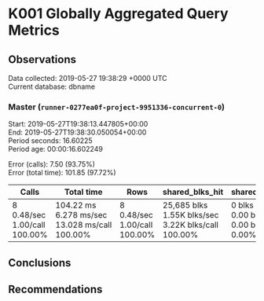 # K001 Globally Aggregated Query Metrics

## Observations ##
Data collected: 2019-05-27 19:38:29 +0000 UTC  
Current database: dbname  



### Master (`runner-0277ea0f-project-9951336-concurrent-0`) ###
Start: 2019-05-27T19:38:13.447805+00:00  
End: 2019-05-27T19:38:30.050054+00:00  
Period seconds: 16.60225  
Period age: 00:00:16.602249  

Error (calls): 7.50 (93.75%)  
Error (total time): 101.85 (97.72%)

| Calls | Total&nbsp;time | Rows | shared_blks_hit | shared_blks_read | shared_blks_dirtied | shared_blks_written | blk_read_time | blk_write_time | kcache_reads | kcache_writes | kcache_user_time_ms | kcache_system_time |
|-------|------------|------|-----------------|------------------|---------------------|---------------------|---------------|----------------|--------------|---------------|---------------------|--------------------|
|8<br/>0.48/sec<br/>1.00/call<br/>100.00% |104.22&nbsp;ms<br/>6.278&nbsp;ms/sec<br/>13.028&nbsp;ms/call<br/>100.00% |8<br/>0.48/sec<br/>1.00/call<br/>100.00% |25,685&nbsp;blks<br/>1.55K&nbsp;blks/sec<br/>3.22K&nbsp;blks/call<br/>100.00% |0&nbsp;blks<br/>0.00&nbsp;blks/sec<br/>0.00&nbsp;blks/call<br/>0.00% |0&nbsp;blks<br/>0.00&nbsp;blks/sec<br/>0.00&nbsp;blks/call<br/>0.00% |0&nbsp;blks<br/>0.00&nbsp;blks/sec<br/>0.00&nbsp;blks/call<br/>0.00% |0.00&nbsp;ms<br/>0.000&nbsp;ms/sec<br/>0.000&nbsp;ms/call<br/>0.00% |0.00&nbsp;ms<br/>0.000&nbsp;ms/sec<br/>0.000&nbsp;ms/call<br/>0.00% |0.00&nbsp;bytes<br/>0.00&nbsp;bytes/sec<br/>0.00&nbsp;bytes/call<br/>0.00% |0.00&nbsp;bytes<br/>0.00&nbsp;bytes/sec<br/>0.00&nbsp;bytes/call<br/>0.00% |0.00&nbsp;ms<br/>0.000&nbsp;ms/sec<br/>0.000&nbsp;ms/call<br/>0.00% |0.00&nbsp;ms<br/>0.000&nbsp;ms/sec<br/>0.000&nbsp;ms/call<br/>0.00%|





## Conclusions ##


## Recommendations ##

